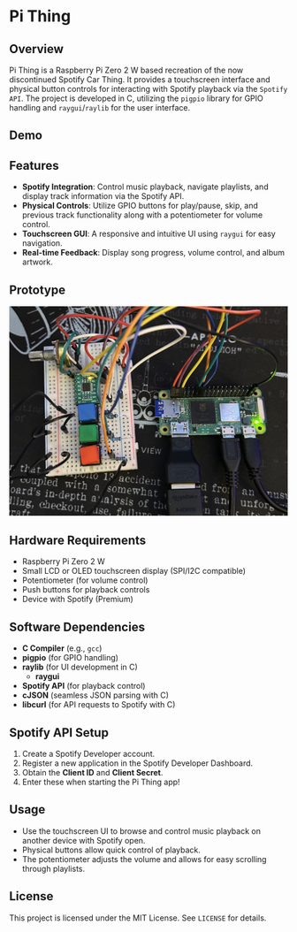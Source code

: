 # Pi Thing

## Overview

Pi Thing is a Raspberry Pi Zero 2 W based recreation of the now discontinued Spotify Car Thing.
It provides a touchscreen interface and physical button controls for interacting with Spotify playback via the `Spotify API`.
The project is developed in C, utilizing the `pigpio` library for GPIO handling and `raygui`/`raylib` for the user interface.

## Demo

## Features

- **Spotify Integration**: Control music playback, navigate playlists, and display track information via the Spotify API.
- **Physical Controls**: Utilize GPIO buttons for play/pause, skip, and previous track functionality along with a potentiometer for volume control.
- **Touchscreen GUI**: A responsive and intuitive UI using `raygui` for easy navigation.
- **Real-time Feedback**: Display song progress, volume control, and album artwork.

## Prototype
![Prototype](./demo/prototype/pithing.jpg)

## Hardware Requirements

- Raspberry Pi Zero 2 W
- Small LCD or OLED touchscreen display (SPI/I2C compatible)
- Potentiometer (for volume control)
- Push buttons for playback controls
- Device with Spotify (Premium)

## Software Dependencies

- **C Compiler** (e.g., `gcc`)
- **pigpio** (for GPIO handling)
- **raylib** (for UI development in C)
    - **raygui** 
- **Spotify API** (for playback control)
- **cJSON** (seamless JSON parsing with C)
- **libcurl** (for API requests to Spotify with C)

## Spotify API Setup

1. Create a Spotify Developer account.
2. Register a new application in the Spotify Developer Dashboard.
3. Obtain the **Client ID** and **Client Secret**.
4. Enter these when starting the Pi Thing app!

## Usage

- Use the touchscreen UI to browse and control music playback on another device with Spotify open.
- Physical buttons allow quick control of playback.
- The potentiometer adjusts the volume and allows for easy scrolling through playlists.

## License

This project is licensed under the MIT License. See `LICENSE` for details.
